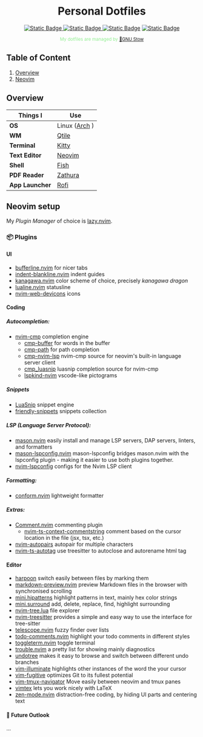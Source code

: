 <div align="center">

# Personal Dotfiles
<a href="https://docs.qtile.org"> ![Static Badge](https://img.shields.io/badge/QTILE-blue?style=for-the-badge) </a>
<a href="https://sw.kovidgoyal.net/kitty/"> ![Static Badge](https://img.shields.io/badge/KITTY-gray?style=for-the-badge)
<a href="https://github.com/tmux/tmux/wiki"> ![Static Badge](https://img.shields.io/badge/tmux-%2325C2A0?style=for-the-badge)</a>
<a href="https://neovim.io"> ![Static Badge](https://img.shields.io/badge/NEOVIM-%235FD700?style=for-the-badge)</a>
<p><sup style="color: #90EE90;">My dotfiles are managed by <a href="https://www.gnu.org/software/stow/"> 🐂GNU Stow</a> </sup></p>

</div>


## Table of Content

1. [Overview](#overview)
2. [Neovim](#neovim)

## Overview <a name="overview"></a>
| Things I   | Use    |
|--------------- | --------------- |
| **OS**   | Linux ([Arch](https://archlinux.org/) )   |
| **WM**   | [Qtile](./config/qtile/.config/qtile/)   |
| **Terminal**   | [ Kitty ](./config/kitty/.config/kitty/kitty.conf)   |
| **Text Editor**   | [ Neovim ](./config/nvim/.config/nvim/)   |
| **Shell**   | [ Fish ](./config/fish/.config/fish/)   |
| **PDF Reader**   |  [ Zathura ](./config/zathura/.config/zathura/zathurarc)  |
| **App Launcher**   |  [ Rofi ](./config/rofi/.config/rofi/)  |


## Neovim setup <a name="neovim"></a>
My *Plugin Manager* of choice is [lazy.nvim](https://github.com/folke/lazy.nvim).
### 📦 Plugins
#### UI
- [bufferline.nvim](https://github.com/akinsho/bufferline.nvim) for nicer tabs
- [indent-blankline.nvim](https://github.com/lukas-reineke/indent-blankline.nvim)
indent guides
- [kanagawa.nvim](https://github.com/rebelot/kanagawa.nvim) color scheme of
choice, precisely *kanagawa dragon*
- [lualine.nvim](https://github.com/nvim-lualine/lualine.nvim) statusline
- [nvim-web-devicons](https://github.com/nvim-tree/nvim-web-devicons) icons

#### Coding
##### Autocompletion:
- [nvim-cmp](https://github.com/hrsh7th/nvim-cmp) completion engine
    - [cmp-buffer](https://github.com/hrsh7th/cmp-buffer) for words in the buffer
    - [cmp-path](https://github.com/hrsh7th/cmp-path) for path completion
    - [cmp-nvim-lsp](https://github.com/hrsh7th/cmp-nvim-lsp)
    nvim-cmp source for neovim's built-in language server client
    - [cmp_luasnip](https://github.com/saadparwaiz1/cmp_luasnip) luasnip completion source for nvim-cmp
    - [lspkind-nvim](https://github.com/onsails/lspkind.nvim) vscode-like pictograms

##### Snippets
- [LuaSnip](https://github.com/L3MON4D3/LuaSnip) snippet engine 
- [friendly-snippets](https://github.com/rafamadriz/friendly-snippets) snippets collection


##### LSP (Language Server Protocol):
- [mason.nvim](https://github.com/williamboman/mason.nvim)
easily install and manage LSP servers, DAP servers, linters, and formatters
- [mason-lspconfig.nvim](https://github.com/williamboman/mason-lspconfig.nvim)
mason-lspconfig bridges mason.nvim with the lspconfig plugin - making it easier to use both plugins together.
- [nvim-lspconfig](https://github.com/neovim/nvim-lspconfig)
configs for the Nvim LSP client

##### Formatting:
- [conform.nvim](https://github.com/stevearc/conform.nvim)
lightweight formatter

##### Extras:
- [Comment.nvim](https://github.com/numToStr/Comment.nvim) commenting plugin
    - [nvim-ts-context-commentstring](https://github.com/JoosepAlviste/nvim-ts-context-commentstring)
comment based on the cursor location in the file (jsx, tsx, etc.)
- [nvim-autopairs](https://github.com/windwp/nvim-autopairs?tab=readme-ov-file)
autopair for multiple characters
- [nvim-ts-autotag](https://github.com/windwp/nvim-ts-autotag)
use treesitter to autoclose and autorename html tag


#### Editor
- [harpoon](https://github.com/ThePrimeagen/harpoon)
switch easily between files by marking them
- [markdown-preview.nvim](https://github.com/iamcco/markdown-preview.nvim)
preview Markdown files in the browser with synchronised scrolling
- [mini.hipatterns](https://github.com/echasnovski/mini.hipatterns) 
highlight patterns in text, mainly hex color strings
- [mini.surround](https://github.com/echasnovski/mini.surround)
add, delete, replace, find, highlight surrounding
- [nvim-tree.lua](https://github.com/nvim-tree/nvim-tree.lua) file explorer
- [nvim-treesitter](https://github.com/nvim-treesitter/nvim-treesitter)
provides a simple and easy way to use the interface for tree-sitter
- [telescope.nvim](https://github.com/nvim-telescope/telescope.nvim)
fuzzy finder over lists
- [todo-comments.nvim](https://github.com/folke/todo-comments.nvim)
highlight your todo comments in different styles
- [toggleterm.nvim](https://github.com/akinsho/toggleterm.nvim)
toggle terminal
- [trouble.nvim](https://github.com/folke/trouble.nvim) 
a pretty list for showing mainly diagnostics
- [undotree](https://github.com/mbbill/undotree)
makes it easy to browse and switch between different undo branches
- [vim-illuminate](https://github.com/RRethy/vim-illuminate) 
highlights other instances of the word the your cursor
- [vim-fugitive](https://github.com/tpope/vim-fugitive)
optimizes Git to its fullest potential
- [vim-tmux-navigator](https://github.com/christoomey/vim-tmux-navigator)
Move easily between neovim and tmux panes
- [vimtex](https://github.com/lervag/vimtex) lets you work nicely with LaTeX
- [zen-mode.nvim](https://github.com/folke/zen-mode.nvim) 
distraction-free coding, by hiding UI parts and centering text


####  🌠 Future Outlook
...

